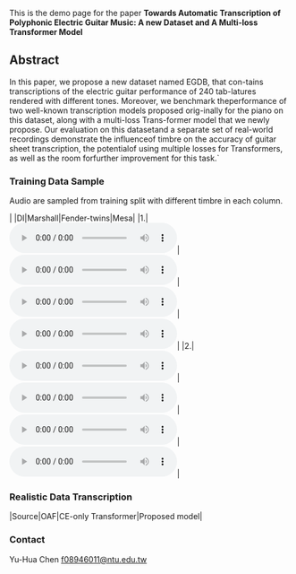 This is the demo page for the paper **Towards Automatic Transcription of Polyphonic Electric Guitar Music: A new Dataset and A Multi-loss Transformer Model**

## Abstract
In this paper, we propose a new dataset named EGDB, that con-tains transcriptions of the electric guitar performance of 240 tab-latures rendered with different tones. Moreover, we benchmark theperformance of two well-known transcription models proposed orig-inally for the piano on this dataset, along with a multi-loss Trans-former model that we newly propose. Our evaluation on this datasetand a separate set of real-world recordings demonstrate the influenceof timbre on the accuracy of guitar sheet transcription, the potentialof using multiple losses for Transformers, as well as the room forfurther improvement for this task.`


### Training Data Sample
Audio are sampled from training split with different timbre in each column.

|   |DI|Marshall|Fender-twins|Mesa|
|1.|<audio src="Guitar_Transcription_sample/Training/0701_3_c_DI.wav" controls="" preload=""></audio>|<audio src="Guitar_Transcription_sample/Training/0701_3_c_marshall.wav" controls="" preload=""></audio>|<audio src="Guitar_Transcription_sample/Training/0701_3_c_ft.wav" controls="" preload=""></audio>|<audio src="Guitar_Transcription_sample/Training/0701_3_c_mesa.wav" controls="" preload=""></audio>|
|2.|<audio src="Guitar_Transcription_sample/Training/0503_1_a_DI.wav" controls="" preload=""></audio>|<audio src="Guitar_Transcription_sample/Training/0503_1_a_marshall.wav" controls="" preload=""></audio>|<audio src="Guitar_Transcription_sample/Training/0503_1_a_ft.wav" controls="" preload=""></audio>|<audio src="Guitar_Transcription_sample/Training/0503_1_a_mesa.wav" controls="" preload=""></audio>|



### Realistic Data Transcription

|Source|OAF|CE-only Transformer|Proposed model|


<!-- ### Demo Video
This video recording is a guitarist from our team playing a generated tab which is generated from scratch.
<iframe width="800" height="500" src="https://www.youtube.com/embed/yccH6kvinq0">
</iframe> -->

### Contact 
Yu-Hua Chen f08946011@ntu.edu.tw
